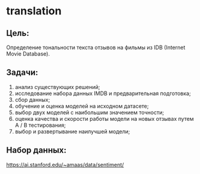 # translation
## Цель: 
Определение тональности текста отзывов на фильмы из IDB (Internet Movie Database).
## Задачи:
1. анализ существующих решений;
2. исследование набора данных IMDB и предварительная подготовка;
2. сбор данных;
3. обучение и оценка моделей на исходном датасете;
4. выбор двух моделей с наибольшим значением точности;
5. оценка качества и скорости работы модели на новых отзывах путем A / B тестирования;
6. выбор и развертывание наилучшей модели;
## Набор данных:
https://ai.stanford.edu/~amaas/data/sentiment/
